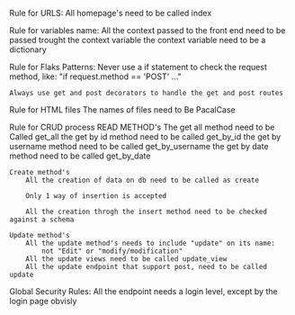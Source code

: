 Rule for URLS:
    All homepage's need to be called index

Rule for variables name:
    All the context passed to the front end need to be passed trought the context variable
    the context variable need to be a dictionary

Rule for Flaks Patterns:
    Never use a if statement to check the request method, like:
        "if request.method == 'POST' ..."
    
    Always use get and post decorators to handle the get and post routes

Rule for HTML files
    The names of files need to Be PacalCase

Rule for CRUD process
    READ METHOD's
        The get all method need to be Called get_all
        the get by id  method need to be called get_by_id
        the get by username method  need to be called get_by_username
        the get by date method need to be called get_by_date

    Create method's
        All the creation of data on db need to be called as create
        
        Only 1 way of insertion is accepted

        All the creation throgh the insert method need to be checked against a schema
    
    Update method's
        All the update method's needs to include "update" on its name:
            not "Edit" or "modify/modification"
        All the update views need to be called update_view
        All the update endpoint that support post, need to be called update
        
Global Security Rules:
    All the endpoint needs a login level, except by the login page obvisly
    